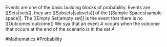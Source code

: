 Events are one of the basic building blocks of probability. Events are [[Sets|sets]], they are [[Subsets|subsets]] of the [[Sample Spaces|sample space]]. The [[Empty Set|empty set]] is the event that there is no [[Outcomes|outcome]]
We sya that an event $A$ occurs when the outcome that occurs at the end of the scenario is in the set $A$

#Mathematics #Probability 